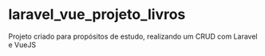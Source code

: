 # laravel_vue_projeto_livros
Projeto criado para propósitos de estudo, realizando um CRUD com Laravel e VueJS
